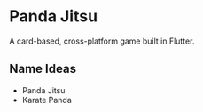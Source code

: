 # Panda Jitsu
A card-based, cross-platform game built in Flutter.

## Name Ideas
- Panda Jitsu
- Karate Panda